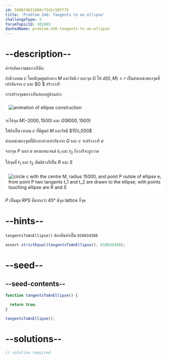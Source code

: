 ```yaml
---
id: 5900f4621000cf542c50ff75
title: 'Problem 246: Tangents to an ellipse'
challengeType: 5
forumTopicId: 301893
dashedName: problem-246-tangents-to-an-ellipse
---
```


# --description--

คำจำกัดความของวงรีคือ:

ถ้ามีวงกลม $c$ โดยมีจุดศูนย์กลาง $M$ และรัศมี $r$ และจุด $G$ ให้ $d(G, M) < r$ เป็นตำแหน่งของจุดที่เท่ากันจาก $c$ และ $G $ สร้างวงรี

การสร้างจุดของวงรีแสดงอยู่ด้านล่าง

<img class="img-responsive center-block" alt="animation of ellipse construction" src="https://cdn.freecodecamp.org/curriculum/project-euler/tangents-to-an-ellipse-1.gif" style="background-color: white; padding: 10px;">

จะได้จุด $M(-2000, 1500)$ และ $G(8000, 1500)$

ให้ยังเป็นวงกลม $c$ ที่มีศูนย์ $M$ และรัศมี $15\\,000$

ตำแหน่งของจุดที่มีระยะห่างเท่ากันจาก $G$ และ $c$ จะสร้างวงรี $e$

จากจุด $P$ นอก $e$ สองแทนเจนต์ $t_1$ และ $t_2$ ถึงวงรีจะถูกวาด

ให้จุดที่ $t_1$ และ $t_2$ สัมผัสวงรีเป็น $R$ และ $S$

<img class="img-responsive center-block" alt="circle c with the centre M, radius 15000, and point P outsie of ellipse e; from point P two tangents t_1 and t_2 are drawn to the ellipse, with points touching ellipse are R and S" src="https://cdn.freecodecamp.org/curriculum/project-euler/tangents-to-an-ellipse-2.gif" style="background-color: white; padding: 10px;">

$P$ เป็นมุม $RPS$ ที่มากกว่า 45° มีจุด lattice กี่จุด

# --hints--

`tangentsToAnEllipse()` ต้องคืนค่าเป็น `810834388`

```js
assert.strictEqual(tangentsToAnEllipse(), 810834388);
```

# --seed--

## --seed-contents--

```js
function tangentsToAnEllipse() {

  return true;
}

tangentsToAnEllipse();
```

# --solutions--

```js
// solution required
```
